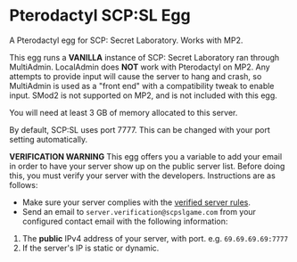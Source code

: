 # Pterodactyl SCP:SL Egg
A Pterodactyl egg for SCP: Secret Laboratory. Works with MP2.

This egg runs a **VANILLA** instance of SCP: Secret Laboratory ran through MultiAdmin.
LocalAdmin does **NOT** work with Pterodactyl on MP2. Any attempts to provide input will cause the server to hang and crash, so MultiAdmin is used as a "front end" with a compatibility tweak to enable input. SMod2 is not supported on MP2, and is not included with this egg.

You will need at least 3 GB of memory allocated to this server.

By default, SCP:SL uses port 7777. This can be changed with your port setting automatically.

**VERIFICATION WARNING**
This egg offers you a variable to add your email in order to have your server show up on the public server list. Before doing this, you must verify your server with the developers. Instructions are as follows:
* Make sure your server complies with the [verified server rules](https://scpslgame.com/Verified_server_rules.pdf).
* Send an email to `server.verification@scpslgame.com` from your configured contact email with the following information:
1. The **public** IPv4 address of your server, with port. e.g. `69.69.69.69:7777`
2. If the server's IP is static or dynamic.

